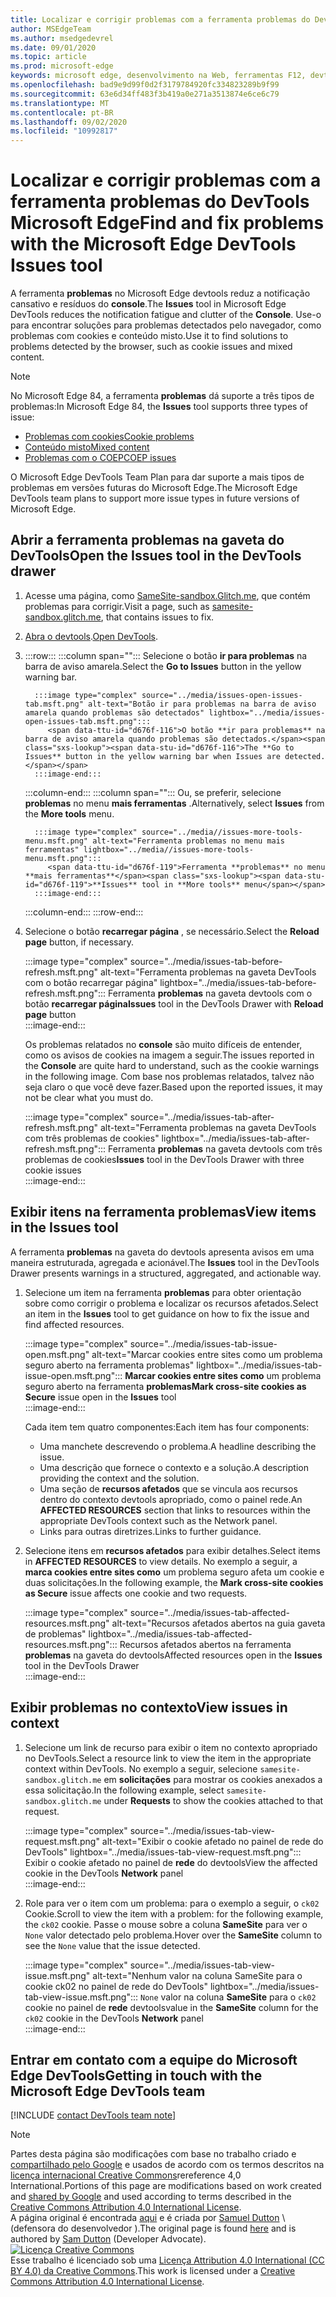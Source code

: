 ```yaml
---
title: Localizar e corrigir problemas com a ferramenta problemas do DevTools Microsoft Edge
author: MSEdgeTeam
ms.author: msedgedevrel
ms.date: 09/01/2020
ms.topic: article
ms.prod: microsoft-edge
keywords: microsoft edge, desenvolvimento na Web, ferramentas F12, devtools
ms.openlocfilehash: bad9e9d99f0d2f3179784920fc334823289b9f99
ms.sourcegitcommit: 63e6d34ff483f3b419a0e271a3513874e6ce6c79
ms.translationtype: MT
ms.contentlocale: pt-BR
ms.lasthandoff: 09/02/2020
ms.locfileid: "10992817"
---
```

<!-- Copyright Sam Dutton 

   Licensed under the Apache License, Version 2.0 (the "License");
   you may not use this file except in compliance with the License.
   You may obtain a copy of the License at

       https://www.apache.org/licenses/LICENSE-2.0

   Unless required by applicable law or agreed to in writing, software
   distributed under the License is distributed on an "AS IS" BASIS,
   WITHOUT WARRANTIES OR CONDITIONS OF ANY KIND, either express or implied.
   See the License for the specific language governing permissions and
   limitations under the License.  -->  

# <span data-ttu-id="d676f-103">Localizar e corrigir problemas com a ferramenta problemas do DevTools Microsoft Edge</span><span class="sxs-lookup"><span data-stu-id="d676f-103">Find and fix problems with the Microsoft Edge DevTools Issues tool</span></span>  

<span data-ttu-id="d676f-104">A ferramenta **problemas** no Microsoft Edge devtools reduz a notificação cansativo e resíduos do **console**.</span><span class="sxs-lookup"><span data-stu-id="d676f-104">The **Issues** tool in Microsoft Edge DevTools reduces the notification fatigue and clutter of the **Console**.</span></span>  <span data-ttu-id="d676f-105">Use-o para encontrar soluções para problemas detectados pelo navegador, como problemas com cookies e conteúdo misto.</span><span class="sxs-lookup"><span data-stu-id="d676f-105">Use it to find solutions to problems detected by the browser, such as cookie issues and mixed content.</span></span>  

> [!NOTE]
> <span data-ttu-id="d676f-106">No Microsoft Edge 84, a ferramenta **problemas** dá suporte a três tipos de problemas:</span><span class="sxs-lookup"><span data-stu-id="d676f-106">In Microsoft Edge 84, the **Issues** tool supports three types of issue:</span></span>  
> *   [<span data-ttu-id="d676f-107">Problemas com cookies</span><span class="sxs-lookup"><span data-stu-id="d676f-107">Cookie problems</span></span>][MDNSameSiteCookies]  
> *   [<span data-ttu-id="d676f-108">Conteúdo misto</span><span class="sxs-lookup"><span data-stu-id="d676f-108">Mixed content</span></span>][MDNMixedContent]  
> *   [<span data-ttu-id="d676f-109">Problemas com o COEP</span><span class="sxs-lookup"><span data-stu-id="d676f-109">COEP issues</span></span>][W3CCOEPSpec]
> 
> <span data-ttu-id="d676f-110">O Microsoft Edge DevTools Team Plan para dar suporte a mais tipos de problemas em versões futuras do Microsoft Edge.</span><span class="sxs-lookup"><span data-stu-id="d676f-110">The Microsoft Edge DevTools team plans to support more issue types in future versions of Microsoft Edge.</span></span>  

## <span data-ttu-id="d676f-111">Abrir a ferramenta problemas na gaveta do DevTools</span><span class="sxs-lookup"><span data-stu-id="d676f-111">Open the Issues tool in the DevTools drawer</span></span>  

1.  <span data-ttu-id="d676f-112">Acesse uma página, como [SameSite-sandbox.Glitch.me][GlitchSamesiteSandbox], que contém problemas para corrigir.</span><span class="sxs-lookup"><span data-stu-id="d676f-112">Visit a page, such as [samesite-sandbox.glitch.me][GlitchSamesiteSandbox], that contains issues to fix.</span></span>  
1.  <span data-ttu-id="d676f-113">[Abra o devtools][DevtoolsOpen].</span><span class="sxs-lookup"><span data-stu-id="d676f-113">[Open DevTools][DevtoolsOpen].</span></span>  
1.  :::row:::
       :::column span="":::
          <span data-ttu-id="d676f-114">Selecione o botão **ir para problemas** na barra de aviso amarela.</span><span class="sxs-lookup"><span data-stu-id="d676f-114">Select the **Go to Issues** button in the yellow warning bar.</span></span>  
          
          :::image type="complex" source="../media/issues-open-issues-tab.msft.png" alt-text="Botão ir para problemas na barra de aviso amarela quando problemas são detectados" lightbox="../media/issues-open-issues-tab.msft.png":::
             <span data-ttu-id="d676f-116">O botão **ir para problemas** na barra de aviso amarela quando problemas são detectados.</span><span class="sxs-lookup"><span data-stu-id="d676f-116">The **Go to Issues** button in the yellow warning bar when Issues are detected.</span></span>  
          :::image-end:::  
       :::column-end:::
       :::column span="":::
          <span data-ttu-id="d676f-117">Ou, se preferir, selecione **problemas** no menu **mais ferramentas** .</span><span class="sxs-lookup"><span data-stu-id="d676f-117">Alternatively, select **Issues** from the **More tools** menu.</span></span>  
          
          :::image type="complex" source="../media//issues-more-tools-menu.msft.png" alt-text="Ferramenta problemas no menu mais ferramentas" lightbox="../media//issues-more-tools-menu.msft.png":::
             <span data-ttu-id="d676f-119">Ferramenta **problemas** no menu **mais ferramentas**</span><span class="sxs-lookup"><span data-stu-id="d676f-119">**Issues** tool in **More tools** menu</span></span>  
          :::image-end:::  
       :::column-end:::
    :::row-end:::
    
1.  <span data-ttu-id="d676f-120">Selecione o botão **recarregar página** , se necessário.</span><span class="sxs-lookup"><span data-stu-id="d676f-120">Select the **Reload page** button, if necessary.</span></span>  
    
    :::image type="complex" source="../media/issues-tab-before-refresh.msft.png" alt-text="Ferramenta problemas na gaveta DevTools com o botão recarregar página" lightbox="../media/issues-tab-before-refresh.msft.png":::
       <span data-ttu-id="d676f-122">Ferramenta **problemas** na gaveta devtools com o botão **recarregar página**</span><span class="sxs-lookup"><span data-stu-id="d676f-122">**Issues** tool in the DevTools Drawer with **Reload page** button</span></span>  
    :::image-end:::  

    <span data-ttu-id="d676f-123">Os problemas relatados no **console** são muito difíceis de entender, como os avisos de cookies na imagem a seguir.</span><span class="sxs-lookup"><span data-stu-id="d676f-123">The issues reported in the **Console** are quite hard to understand, such as the cookie warnings in the following image.</span></span>  <span data-ttu-id="d676f-124">Com base nos problemas relatados, talvez não seja claro o que você deve fazer.</span><span class="sxs-lookup"><span data-stu-id="d676f-124">Based upon the reported issues, it may not be clear what you must do.</span></span>  
    
    :::image type="complex" source="../media/issues-tab-after-refresh.msft.png" alt-text="Ferramenta problemas na gaveta DevTools com três problemas de cookies" lightbox="../media/issues-tab-after-refresh.msft.png":::
       <span data-ttu-id="d676f-126">Ferramenta **problemas** na gaveta devtools com três problemas de cookies</span><span class="sxs-lookup"><span data-stu-id="d676f-126">**Issues** tool in the DevTools Drawer with three cookie issues</span></span>  
    :::image-end:::  
    
## <span data-ttu-id="d676f-127">Exibir itens na ferramenta problemas</span><span class="sxs-lookup"><span data-stu-id="d676f-127">View items in the Issues tool</span></span>  

<span data-ttu-id="d676f-128">A ferramenta **problemas** na gaveta do devtools apresenta avisos em uma maneira estruturada, agregada e acionável.</span><span class="sxs-lookup"><span data-stu-id="d676f-128">The **Issues** tool in the DevTools Drawer presents warnings in a structured, aggregated, and actionable way.</span></span>  

1.  <span data-ttu-id="d676f-129">Selecione um item na ferramenta **problemas** para obter orientação sobre como corrigir o problema e localizar os recursos afetados.</span><span class="sxs-lookup"><span data-stu-id="d676f-129">Select an item in the **Issues** tool to get guidance on how to fix the issue and find affected resources.</span></span>  
    
    :::image type="complex" source="../media/issues-tab-issue-open.msft.png" alt-text="Marcar cookies entre sites como um problema seguro aberto na ferramenta problemas" lightbox="../media/issues-tab-issue-open.msft.png":::
       <span data-ttu-id="d676f-131">**Marcar cookies entre sites como** um problema seguro aberto na ferramenta **problemas**</span><span class="sxs-lookup"><span data-stu-id="d676f-131">**Mark cross-site cookies as Secure** issue open in the **Issues** tool</span></span>  
    :::image-end:::  
    
    <span data-ttu-id="d676f-132">Cada item tem quatro componentes:</span><span class="sxs-lookup"><span data-stu-id="d676f-132">Each item has four components:</span></span>  
    
    *   <span data-ttu-id="d676f-133">Uma manchete descrevendo o problema.</span><span class="sxs-lookup"><span data-stu-id="d676f-133">A headline describing the issue.</span></span>  
    *   <span data-ttu-id="d676f-134">Uma descrição que fornece o contexto e a solução.</span><span class="sxs-lookup"><span data-stu-id="d676f-134">A description providing the context and the solution.</span></span>  
    *   <span data-ttu-id="d676f-135">Uma seção de **recursos afetados** que se vincula aos recursos dentro do contexto devtools apropriado, como o painel rede.</span><span class="sxs-lookup"><span data-stu-id="d676f-135">An **AFFECTED RESOURCES** section that links to resources within the appropriate DevTools context such as the Network panel.</span></span>  
    *   <span data-ttu-id="d676f-136">Links para outras diretrizes.</span><span class="sxs-lookup"><span data-stu-id="d676f-136">Links to further guidance.</span></span>  
    
1.  <span data-ttu-id="d676f-137">Selecione itens em **recursos afetados** para exibir detalhes.</span><span class="sxs-lookup"><span data-stu-id="d676f-137">Select items in **AFFECTED RESOURCES** to view details.</span></span>  <span data-ttu-id="d676f-138">No exemplo a seguir, a **marca cookies entre sites como** um problema seguro afeta um cookie e duas solicitações.</span><span class="sxs-lookup"><span data-stu-id="d676f-138">In the following example, the **Mark cross-site cookies as Secure** issue affects one cookie and two requests.</span></span>  
    
    :::image type="complex" source="../media/issues-tab-affected-resources.msft.png" alt-text="Recursos afetados abertos na guia gaveta de problemas" lightbox="../media/issues-tab-affected-resources.msft.png":::
       <span data-ttu-id="d676f-140">Recursos afetados abertos na ferramenta **problemas** na gaveta do devtools</span><span class="sxs-lookup"><span data-stu-id="d676f-140">Affected resources open in the **Issues** tool in the DevTools Drawer</span></span>  
    :::image-end:::  
    
## <span data-ttu-id="d676f-141">Exibir problemas no contexto</span><span class="sxs-lookup"><span data-stu-id="d676f-141">View issues in context</span></span>  

1.  <span data-ttu-id="d676f-142">Selecione um link de recurso para exibir o item no contexto apropriado no DevTools.</span><span class="sxs-lookup"><span data-stu-id="d676f-142">Select a resource link to view the item in the appropriate context within DevTools.</span></span>  <span data-ttu-id="d676f-143">No exemplo a seguir, selecione `samesite-sandbox.glitch.me` em **solicitações** para mostrar os cookies anexados a essa solicitação.</span><span class="sxs-lookup"><span data-stu-id="d676f-143">In the following example, select `samesite-sandbox.glitch.me` under **Requests** to show the cookies attached to that request.</span></span>  
    
    :::image type="complex" source="../media/issues-tab-view-request.msft.png" alt-text="Exibir o cookie afetado no painel de rede do DevTools" lightbox="../media/issues-tab-view-request.msft.png":::
       <span data-ttu-id="d676f-145">Exibir o cookie afetado no painel de **rede** do devtools</span><span class="sxs-lookup"><span data-stu-id="d676f-145">View the affected cookie in the DevTools **Network** panel</span></span>  
    :::image-end:::  

1.  <span data-ttu-id="d676f-146">Role para ver o item com um problema: para o exemplo a seguir, o `ck02` Cookie.</span><span class="sxs-lookup"><span data-stu-id="d676f-146">Scroll to view the item with a problem: for the following example, the `ck02` cookie.</span></span>  <span data-ttu-id="d676f-147">Passe o mouse sobre a coluna **SameSite** para ver o `None` valor detectado pelo problema.</span><span class="sxs-lookup"><span data-stu-id="d676f-147">Hover over the **SameSite** column to see the `None` value that the issue detected.</span></span>  
    
    :::image type="complex" source="../media/issues-tab-view-issue.msft.png" alt-text="Nenhum valor na coluna SameSite para o cookie ck02 no painel de rede do DevTools" lightbox="../media/issues-tab-view-issue.msft.png":::
       `None` <span data-ttu-id="d676f-149">valor na coluna **SameSite** para o `ck02` cookie no painel de **rede** devtools</span><span class="sxs-lookup"><span data-stu-id="d676f-149">value in the **SameSite** column for the `ck02` cookie in the DevTools **Network** panel</span></span>  
    :::image-end:::  

## <span data-ttu-id="d676f-150">Entrar em contato com a equipe do Microsoft Edge DevTools</span><span class="sxs-lookup"><span data-stu-id="d676f-150">Getting in touch with the Microsoft Edge DevTools team</span></span>  

[!INCLUDE [contact DevTools team note](../includes/contact-devtools-team-note.md)]  

<!-- links -->  

[DevtoolsOpen]: ../open.md "Abrir o Microsoft Edge DevTools | Documentos da Microsoft"  

[GlitchSamesiteSandbox]: https://samesite-sandbox.glitch.me "Testes de cookies SameSite | Problema"  

[MDNSameSiteCookies]: https://developer.mozilla.org/docs/Web/HTTP/Headers/Set-Cookie/SameSite "SameSite cookies | MDN"  
[MDNMixedContent]: https://developer.mozilla.org/docs/Web/Security/Mixed_content "Conteúdo misto | MDN"  

[W3CCOEPSpec]: https://wicg.github.io/cross-origin-embedder-policy "Política incorporada de origem cruzada | Grupo da Comunidade Incubator da Web"  

> [!NOTE]
> <span data-ttu-id="d676f-156">Partes desta página são modificações com base no trabalho criado e [compartilhado pelo Google][GoogleSitePolicies] e usados de acordo com os termos descritos na [licença internacional Creative Commons][CCA4IL]rereference 4,0 International.</span><span class="sxs-lookup"><span data-stu-id="d676f-156">Portions of this page are modifications based on work created and [shared by Google][GoogleSitePolicies] and used according to terms described in the [Creative Commons Attribution 4.0 International License][CCA4IL].</span></span>  
> <span data-ttu-id="d676f-157">A página original é encontrada [aqui](https://developers.google.com/web/tools/chrome-devtools/issues/index) e é criada por [Samuel Dutton][SamDutton] \ (defensora do desenvolvedor \).</span><span class="sxs-lookup"><span data-stu-id="d676f-157">The original page is found [here](https://developers.google.com/web/tools/chrome-devtools/issues/index) and is authored by [Sam Dutton][SamDutton] \(Developer Advocate\).</span></span>  
[![Licença Creative Commons][CCby4Image]][CCA4IL]  
<span data-ttu-id="d676f-159">Esse trabalho é licenciado sob uma [Licença Attribution 4.0 International (CC BY 4.0) da Creative Commons][CCA4IL].</span><span class="sxs-lookup"><span data-stu-id="d676f-159">This work is licensed under a [Creative Commons Attribution 4.0 International License][CCA4IL].</span></span>  

[CCA4IL]: https://creativecommons.org/licenses/by/4.0  
[CCby4Image]: https://i.creativecommons.org/l/by/4.0/88x31.png  
[GoogleSitePolicies]: https://developers.google.com/terms/site-policies  
[KayceBasques]: https://developers.google.com/web/resources/contributors/kaycebasques  
[SamDutton]: https://developers.google.com/web/resources/contributors/samdutton  
